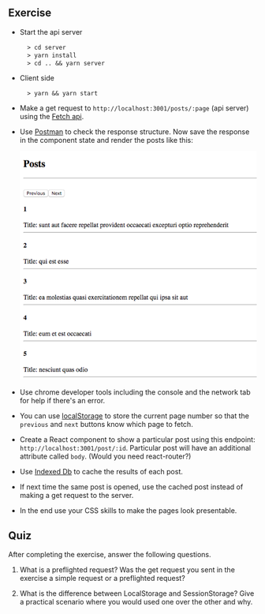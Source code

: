 ## Exercise

- Start the api server
  ```
    > cd server
    > yarn install
    > cd .. && yarn server
  ```

- Client side
  ```
    > yarn && yarn start
  ```

- Make a get request to `http://localhost:3001/posts/:page` (api server) using the [Fetch api](https://developer.mozilla.org/en-US/docs/Web/API/Fetch_API).

- Use [Postman](https://www.getpostman.com/apps) to check the response structure. Now save the response in the component state and render the posts like this:

  ![Posts](./image.png)

- Use chrome developer tools including the console and the network tab for help if there's an error.

- You can use [localStorage](https://developer.mozilla.org/en-US/docs/Web/API/Window/localStorage) to store the current page number so that the `previous` and `next` buttons know which page to fetch.

- Create a React component to show a particular post using this endpoint: `http://localhost:3001/post/:id`. Particular post will have an additional attribute called `body`. (Would you need react-router?)

- Use [Indexed Db](https://developer.mozilla.org/en-US/docs/Web/API/IndexedDB_API) to cache the results of each post.

- If next time the same post is opened, use the cached post instead of making a get request to the server.

- In the end use your CSS skills to make the pages look presentable.

## Quiz

  After completing the exercise, answer the following questions.

1) What is a preflighted request? Was the get request you sent in the exercise a simple request or a preflighted request?

2) What is the difference between LocalStorage and SessionStorage? Give a practical scenario where you would used one over the other and why.

